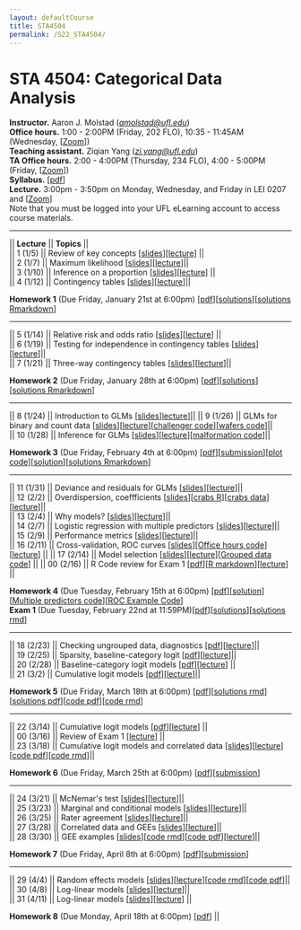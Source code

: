 ```yaml
---
layout: defaultCourse
title: STA4504
permalink: /S22_STA4504/
---
```

# STA 4504: Categorical Data Analysis
**Instructor.** Aaron J. Molstad (*amolstad@ufl.edu*)  
**Office hours.** 1:00 - 2:00PM (Friday, 202 FLO), 10:35 - 11:45AM (Wednesday, [[Zoom](https://ufl.zoom.us/my/ajmolstad)])  
**Teaching assistant.** Ziqian Yang (*zi.yang@ufl.edu*)  
**TA Office hours.** 2:00 - 4:00PM (Thursday, 234 FLO), 4:00 - 5:00PM (Friday, [[Zoom]( https://ufl.zoom.us/j/97310946201)])  
**Syllabus.** [[pdf](https://ufl.instructure.com/files/65549265/download?download_frd=1)]  
**Lecture.** 3:00pm - 3:50pm on Monday, Wednesday, and Friday in LEI 0207 and [[Zoom]( https://ufl.zoom.us/j/97094644645?pwd=eEV0WDVtOWN3YXRnN3BkWm1pSVdTZz09)]  
Note that you must be logged into your UFL eLearning account to access course materials.   

---------------  

||  **Lecture** ||  **Topics** ||  
|| 1 (1/5)  || Review of key concepts [[slides](https://ufl.instructure.com/files/65543791/download?download_frd=1)][[lecture](https://ufl.instructure.com/courses/449490/files?preview=65548987)] ||   
|| 2 (1/7) || Maximum likelihood [[slides](https://ufl.instructure.com/files/65611857/download?download_frd=1)][[lecture](https://ufl.instructure.com/courses/449490/files?preview=65659957)]||  
|| 3 (1/10) || Inference on a proportion [[slides](https://ufl.instructure.com/files/65659961/download?download_frd=1)][[lecture](https://ufl.instructure.com/courses/449490/files?preview=65701126)] ||   
|| 4 (1/12) || Contingency tables [[slides](https://ufl.instructure.com/files/65707939/download?download_frd=1)][[lecture](https://ufl.instructure.com/courses/449490/files?preview=65759254)]||   

**Homework 1** (Due Friday, January 21st at 6:00pm) [[pdf](https://ufl.instructure.com/files/65894797/download?download_frd=1)][[solutions](https://ufl.instructure.com/files/66111485/download?download_frd=1)][[solutions Rmarkdown](https://ufl.instructure.com/files/66111487/download?download_frd=1)]

---------------  

|| 5 (1/14) || Relative risk and odds ratio [[slides](https://ufl.instructure.com/files/65768564/download?download_frd=1)][[lecture](https://ufl.instructure.com/courses/449490/files?preview=65874685)] ||  
|| 6 (1/19) || Testing for independence in contingency tables [[slides](https://ufl.instructure.com/files/65887523/download?download_frd=1)][[lecture](https://ufl.instructure.com/courses/449490/files?preview=65894739)]||  
|| 7 (1/21) || Three-way contingency tables [[slides](https://ufl.instructure.com/files/65946157/download?download_frd=1)][[lecture](https://ufl.instructure.com/courses/449490/files?preview=66018370)]||  

**Homework 2** (Due Friday, January 28th at 6:00pm) [[pdf](https://ufl.instructure.com/files/65946166/download?download_frd=1)][[solutions](https://ufl.instructure.com/files/66293663/download?download_frd=1)][[solutions Rmarkdown](https://ufl.instructure.com/files/66293664/download?download_frd=1)]


---------------  

|| 8 (1/24) || Introduction to GLMs [[slides](https://ufl.instructure.com/files/66084006/download?download_frd=1)][lecture](https://ufl.instructure.com/courses/449490/files?preview=66073855)]||
|| 9 (1/26) || GLMs for binary and count data [[slides](https://ufl.instructure.com/files/66084001/download?download_frd=1)][[lecture](https://ufl.instructure.com/courses/449490/files?preview=66087658)][[challenger code](https://ufl.instructure.com/files/66415059/download?download_frd=1)][[wafers code](https://ufl.instructure.com/files/66415155/download?download_frd=1)]||    
|| 10 (1/28) || Inference for GLMs [[slides](https://ufl.instructure.com/files/66152537/download?download_frd=1)][[lecture](https://ufl.instructure.com/courses/449490/files?preview=66198411)][[malformation code](https://ufl.instructure.com/files/66415101/download?download_frd=1)]||   

**Homework 3** (Due Friday, February 4th at 6:00pm) [[pdf](https://ufl.instructure.com/files/66279921/download?download_frd=1)][[submission](https://ufl.instructure.com/courses/449490/assignments/5119708)][[plot code](https://ufl.instructure.com/files/66284100/download?download_frd=1)][[solution](https://ufl.instructure.com/files/66540782/download?download_frd=1)][[solutions Rmarkdown](https://ufl.instructure.com/files/66540783/download?download_frd=1)]

-----------------

|| 11 (1/31) || Deviance and residuals for GLMs [[slides](https://ufl.instructure.com/files/66224737/download?download_frd=1)][[lecture](https://ufl.instructure.com/courses/449490/files?preview=66284966)]||  
|| 12 (2/2) || Overdispersion, coeffficients [[slides](https://ufl.instructure.com/files/66284957/download?download_frd=1)][[crabs R](https://ufl.instructure.com/files/66415032/download?download_frd=1)][[crabs data](https://ufl.instructure.com/files/66414875/download?download_frd=1)][[lecture](https://ufl.instructure.com/courses/449490/files?preview=66349389)]||  
|| 13 (2/4) || Why models? [[slides](https://ufl.instructure.com/files/66349375/download?download_frd=1)][[lecture](https://ufl.instructure.com/files/66421680/download?download_frd=1)]||  
|| 14 (2/7) || Logistic regression with multiple predictors [[slides](https://ufl.instructure.com/files/66421657/download?download_frd=1)][[lecture](https://ufl.instructure.com/courses/449490/files?preview=66444113)]||  
|| 15 (2/9) || Performance metrics [[slides](https://ufl.instructure.com/files/66482573/download?download_frd=1)][[lecture](https://ufl.instructure.com/files/66520643/download?download_frd=1)]||  
|| 16 (2/11) || Cross-validation, ROC curves [[slides](https://ufl.instructure.com/files/66544271/download?download_frd=1)][[Office hours code](https://ufl.instructure.com/files/66544042/download?download_frd=1)][[lecture](https://ufl.instructure.com/files/66625696/download?download_frd=1)] ||
|| 17 (2/14) || Model selection [[slides](https://ufl.instructure.com/files/66625382/download?download_frd=1)][[lecture](https://ufl.instructure.com/courses/449490/files?preview=66646075)][[Grouped data code](https://ufl.instructure.com/files/66708859/download?download_frd=1)] || 
|| 00 (2/16) || R Code review for Exam 1 [[pdf](https://ufl.instructure.com/files/66681929/download?download_frd=1)][[R markdown](https://ufl.instructure.com/files/66682034/download?download_frd=1)][[lecture](https://ufl.instructure.com/files/66708878/download?download_frd=1)] || 


**Homework 4** (Due Tuesday, February 15th at 6:00pm) [[pdf](https://ufl.instructure.com/files/66415518/download?download_frd=1)][[solution](https://ufl.instructure.com/files/66702332/download?download_frd=1)][[Multiple predictors code](https://ufl.instructure.com/files/66537491/download?download_frd=1)][[ROC Example Code](https://ufl.instructure.com/files/66537489/download?download_frd=1)]  
**Exam 1** (Due Tuesday, February 22nd at 11:59PM)[[pdf](https://ufl.instructure.com/files/66719935/download?download_frd=1)][[solutions](https://ufl.instructure.com/files/67637775/download?download_frd=1)][[solutions rmd](https://ufl.instructure.com/files/67637771/download?download_frd=1)]

-----------------

|| 18 (2/23) || Checking ungrouped data, diagnostics [[pdf](https://ufl.instructure.com/files/66874845/download?download_frd=1)][[lecture](https://ufl.instructure.com/courses/449490/files?preview=66936332)]||  
|| 19 (2/25) || Sparsity, baseline-category logit [[pdf](https://ufl.instructure.com/files/66936849/download?download_frd=1)][[lecture](https://ufl.instructure.com/courses/449490/files?preview=66992618)]||  
|| 20 (2/28) || Baseline-category logit models [[pdf](https://ufl.instructure.com/files/66995833/download?download_frd=1)][[lecture](https://ufl.instructure.com/courses/449490/files?preview=67050029)] ||  
|| 21 (3/2) || Cumulative logit models [[pdf](https://ufl.instructure.com/files/67050013/download?download_frd=1)][[lecture](https://ufl.instructure.com/courses/449490/files?preview=67078633)]||  

**Homework 5** (Due Friday, March 18th at 6:00pm) [[pdf](https://ufl.instructure.com/files/66992584/download?download_frd=1)][[solutions rmd](https://ufl.instructure.com/files/67951667/download?download_frd=1)][[solutions pdf](https://ufl.instructure.com/files/67951666/download?download_frd=1)][[code pdf](https://ufl.instructure.com/files/67078413/download?download_frd=1)][[code rmd](https://ufl.instructure.com/files/67078414/download?download_frd=1)]

-----------------

|| 22 (3/14) || Cumulative logit models [[pdf](https://ufl.instructure.com/files/67433919/download?download_frd=1)][[lecture](https://ufl.instructure.com/courses/449490/files?preview=67473851)] ||  
|| 00 (3/16) || Review of Exam 1 [[lecture](https://ufl.instructure.com/files/67617819/download?download_frd=1)] ||  
|| 23 (3/18) || Cumulative logit models and correlated data [[slides](https://ufl.instructure.com/files/67638733/download?download_frd=1)][[lecture](https://ufl.instructure.com/courses/449490/files?preview=67705312)][[code pdf](https://ufl.instructure.com/files/67705295/download?download_frd=1)][[code rmd](https://ufl.instructure.com/files/67705296/download?download_frd=1)]|| 


**Homework 6** (Due Friday, March 25th at 6:00pm) [[pdf](https://ufl.instructure.com/files/67730008/download?download_frd=1)][[submission](https://ufl.instructure.com/courses/449490/assignments/5151218)]

-----------------


|| 24 (3/21) || McNemar's test [[slides](https://ufl.instructure.com/files/67705298/download?download_frd=1)][[lecture](https://ufl.instructure.com/courses/449490/files?preview=67760832)]||   
|| 25 (3/23) || Marginal and conditional models [[slides](https://ufl.instructure.com/courses/449490/files?preview=67760818)][[lecture](https://ufl.instructure.com/courses/449490/files?preview=67885445)]||  
|| 26 (3/25) || Rater agreement [[slides](https://ufl.instructure.com/files/67819546/download?download_frd=1)][[lecture](https://ufl.instructure.com/courses/449490/files?preview=67885429)]||   
|| 27 (3/28) || Correlated data and GEEs [[slides](https://ufl.instructure.com/files/67886226/download?download_frd=1)][[lecture](https://ufl.instructure.com/courses/449490/files?preview=67945322)]||   
|| 28 (3/30) || GEE examples [[slides](https://ufl.instructure.com/files/67945273/download?download_frd=1)][[code rmd](https://ufl.instructure.com/files/67945330/download?download_frd=1)][[code pdf](https://ufl.instructure.com/files/67945329/download?download_frd=1)][[lecture](https://ufl.instructure.com/courses/449490/files?preview=68089867)]||   


**Homework 7** (Due Friday, April 8th at 6:00pm) [[pdf](https://ufl.instructure.com/files/68151903/download?download_frd=1)][[submission](https://ufl.instructure.com/courses/449490/assignments/5158701)]


-----------------


|| 29 (4/4) || Random effects models [[slides](https://ufl.instructure.com/files/68089829/download?download_frd=1)][[lecture](https://ufl.instructure.com/courses/449490/files?preview=68149555)][[code rmd](https://ufl.instructure.com/files/68342852/download?download_frd=1)][[code pdf](https://ufl.instructure.com/files/68342850/download?download_frd=1)]||   
|| 30 (4/8) || Log-linear models [[slides](https://ufl.instructure.com/files/68216431/download?download_frd=1)][[lecture](https://ufl.instructure.com/courses/449490/files?preview=68282034)]||   
|| 31 (4/11) || Log-linear models [[slides](https://ufl.instructure.com/files/68282081/download?download_frd=1)][[lecture](https://ufl.instructure.com/courses/449490/files?preview=68343049)] ||   



**Homework 8** (Due Monday, April 18th at 6:00pm) [[pdf](https://ufl.instructure.com/files/68295198/download?download_frd=1)] ||  


